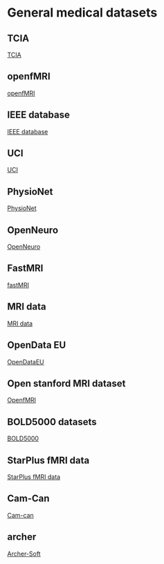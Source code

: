 # General medical datasets

## TCIA
<!-- 1 -->
[TCIA](https://www.cancerimagingarchive.net/) 

## openfMRI 
<!-- 2 -->
[openfMRI](https://openfmri.org/)

## IEEE database
<!-- 3 -->
[IEEE database](https://ieee-dataport.org/)

## UCI
<!-- 4 -->
[UCI](https://archive.ics.uci.edu/ml/datasets.php)

## PhysioNet
<!-- 5 -->
[PhysioNet](https://physionet.org/)

## OpenNeuro
<!-- 6 -->
[OpenNeuro](https://openneuro.org/)

## FastMRI
<!-- 7 -->
[fastMRI](https://fastmri.org/dataset/)

## MRI data
<!-- 8 -->
[MRI data](http://mridata.org/)

## OpenData EU
<!-- 9 -->
[OpenDataEU](https://data.europa.eu/euodp/en/home)

## Open stanford MRI dataset
<!-- 10 -->
[OpenfMRI](https://exhibits.stanford.edu/data/browse/openfmri-datasets)

## BOLD5000 datasets
<!-- 11 -->
[BOLD5000](https://bold5000.github.io/)

## StarPlus fMRI data
<!-- 12 -->
[StarPlus fMRI data](http://www.cs.cmu.edu/afs/cs.cmu.edu/project/theo-81/www/)

## Cam-Can
<!-- 13 -->
[Cam-can](https://www.cam-can.org/)

## archer
<!-- 14 -->
[Archer-Soft](https://archer-soft.com/blog/10-best-healthcare-data-sets-examples)


## 